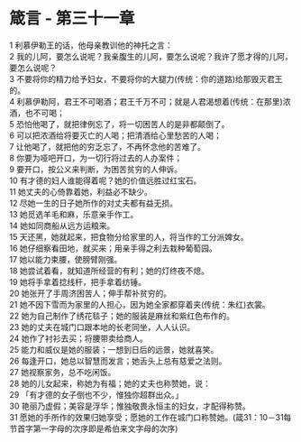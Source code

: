 # 箴言 - 第三十一章
  
 1 利慕伊勒王的话，他母亲教训他的神托之言：  
 2 我的儿阿，要怎么说呢？我亲腹生的儿阿，要怎么说呢？我许了愿才得的儿阿，要怎么说呢？  
 3 不要将你的精力给予妇女，不要将你的大腿力(传统：你的道路)给那毁灭君王的。  
 4 利慕伊勒阿，君王不可喝酒；君王千万不可；就是人君渴想着(传统：在那里)浓酒，也不可喝；  
 5 恐怕他喝了，就把律例忘了，将一切困苦人的是非都颠倒了。  
 6 可以把浓酒给将要灭亡的人喝；把清酒给心里愁苦的人喝；  
 7 让他喝了，就把他的穷乏忘了，不再怀念他的苦难了。  
 8 你要为哑吧开口，为一切行将过去的人办案件；  
 9 要开口，按公义来判断，为困苦贫穷的人伸诉。  
 10 有才德的妇人谁能得着呢？她的价值远胜过红宝石。  
 11 她丈夫的心倚靠着她，利益必不缺少。  
 12 尽她一生的日子她所作的对丈夫都有益无损。  
 13 她觅选羊毛和麻，乐意亲手作工。  
 14 她如同商船从远方运粮来。  
 15 天还黑，她就起来，把食物分给家里的人，将当作的工分派婢女。  
 16 她仔细察看田地，就买来；用亲手得之利去栽种葡萄园。  
 17 她以能力束腰，使膀臂刚强。  
 18 她尝试着看，就知道所经营的有利；她的灯终夜不熄。  
 19 她将手拿着捻线杆，把手拿着纺锤。  
 20 她张开了手周济困苦人；伸手帮补贫穷的。  
 21 她不因下雪而为家里的人担心，因为她全家都穿着夹(传统：朱红)衣裳。  
 22 她为自己制作了绣花毯子；她的服装是麻丝和紫红色布作的。  
 23 她的丈夫在城门口跟本地的长老同坐，人人认识。  
 24 她作了衬衫去买；将腰带卖给商人。  
 25 能力和威仪是她的服装；一想到日后的远景，她就喜笑。  
 26 每逢开口，她总以智慧而发言；她舌头上总有慈爱之法则。  
 27 她视察家务，总不吃闲饭。  
 28 她的儿女起来，称她为有福；她的丈夫也称赞她，说：  
 29 「有才德的女子倒也不少，惟独你超群出众。」  
 30 艳丽乃虚假；美容是浮华；惟独敬畏永恒主的妇女，才配得称赞。  
 31 愿她的手所作的效果归她享受；愿她的工作在城门口称赞她。(箴31：10－31每节首字第一字母的次序即是希伯来文字母的次序)